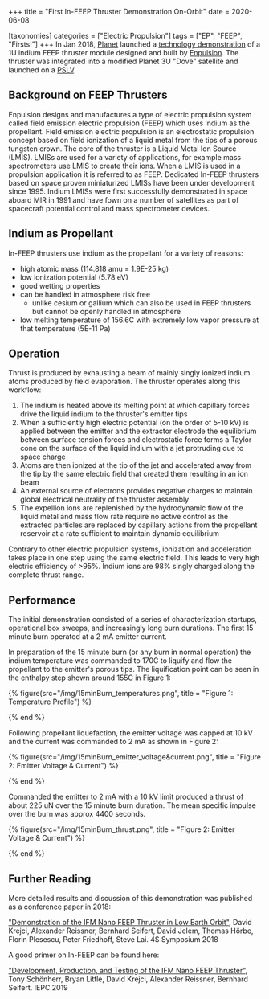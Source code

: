 +++
title = "First In-FEEP Thruster Demonstration On-Orbit"
date = 2020-06-08

[taxonomies]
categories = ["Electric Propulsion"]
tags = ["EP", "FEEP", "Firsts!"]
+++
In Jan 2018, [Planet](https://www.planet.com/company/) launched a [technology demonstration](https://www.enpulsion.com/news/feep-first-successful-in-orbit-demonstration-of-a-feep-thruster/) of a 1U indium FEEP thruster module designed and built by [Enpulsion](https://www.enpulsion.com). The thruster was integrated into a modified Planet 3U "Dove" satellite and launched on a [PSLV](https://www.isro.gov.in/launcher/pslv-c40-cartosat-2-series-satellite-mission).
<!-- more -->

## Background on FEEP Thrusters
Enpulsion designs and manufactures a type of electric propulsion system called field emission electric propulsion (FEEP) which uses indium as the propellant. Field emission electric propulsion is an electrostatic propulsion concept based on field ionization of a liquid metal from the tips of a porous tungsten crown. The core of the thruster is a Liquid Metal Ion Source (LMIS). LMISs are used for a variety of applications, for example mass spectrometers use LMIS to create their ions. When a LMIS is used in a propulsion application it is referred to as FEEP. Dedicated In-FEEP thrusters based on space proven miniaturized LMISs have been under development since 1995. Indium LMISs were first successfully demonstrated in space aboard MIR in 1991 and have fown on a number of satellites as part of spacecraft potential control and mass spectrometer devices.

## Indium as Propellant
In-FEEP thrusters use indium as the propellant for a variety of reasons:

- high atomic mass (114.818 amu = 1.9E-25 kg)
- low ionization potential (5.78 eV)
- good wetting properties
- can be handled in atmosphere risk free
    - unlike cesium or gallium which can also be used in FEEP thrusters but cannot be openly handled in atmosphere
- low melting temperature of 156.6C with extremely low vapor pressure at that temperature (5E-11 Pa)

## Operation
Thrust is produced by exhausting a beam of mainly singly ionized indium atoms produced by field evaporation. The thruster operates along this workflow:

1. The indium is heated above its melting point at which capillary forces drive the liquid indium to the thruster's emitter tips
2. When a sufficiently high electric potential (on the order of 5-10 kV) is applied between the emitter and the extractor electrode the equilibrium between surface tension forces and electrostatic force forms a Taylor cone on the surface of the liquid indium with a jet protruding due to space charge
3. Atoms are then ionized at the tip of the jet and accelerated away from the tip by the same electric field that created them resulting in an ion beam
4. An external source of electrons provides negative charges to maintain global electrical neutrality of the thruster assembly
5. The expellion ions are replenished by the hydrodynamic flow of the liquid metal and mass flow rate require no active control as the extracted particles are replaced by capillary actions from the propellant reservoir at a rate sufficient to maintain dynamic equilibrium

Contrary to other electric propulsion systems, ionization and acceleration takes place in one step using the same electric field. This leads to very high electric efficiency of >95%. Indium ions are 98% singly charged along the complete thrust range.

## Performance
The initial demonstration consisted of a series of characterization startups, operational box sweeps, and increasingly long burn durations. The first 15 minute burn operated at a 2 mA emitter current. 

In preparation of the 15 minute burn (or any burn in normal operation) the indium temperature was commanded to 170C to liquify and flow the propellant to the emitter's porous tips. The liquification point can be seen in the enthalpy step shown around 155C in Figure 1:

{% figure(src="/img/15minBurn_temperatures.png", title = "Figure 1: Temperature Profile") %}
<!-- caption here -->
{% end %}

Following propellant liquefaction, the emitter voltage was capped at 10 kV and the current was commanded to 2 mA as shown in Figure 2:

{% figure(src="/img/15minBurn_emitter_voltage&current.png", title = "Figure 2: Emitter Voltage & Current") %}
<!-- caption here -->
{% end %}

Commanded the emitter to 2 mA with a 10 kV limit produced a thrust of about 225 uN over the 15 minute burn duration. The mean specific impulse over the burn was approx 4400 seconds. 

{% figure(src="/img/15minBurn_thrust.png", title = "Figure 2: Emitter Voltage & Current") %}
<!-- caption here -->
{% end %}

## Further Reading
More detailed results and discussion of this demonstration was published as a conference paper in 2018:

["Demonstration of the IFM Nano FEEP Thruster in Low Earth Orbit"](https://www.researchgate.net/profile/David_Krejci/publication/325486881_DEMONSTRATION_OF_THE_IFM_NANO_FEEP_THRUSTER_IN_LOW_EARTH_ORBIT/links/5b11210caca2723d997970f7/DEMONSTRATION-OF-THE-IFM-NANO-FEEP-THRUSTER-IN-LOW-EARTH-ORBIT.pdf), David Krejci, Alexander Reissner, Bernhard Seifert, David Jelem, Thomas Hörbe, Florin Plesescu, Peter Friedhoff, Steve Lai. 4S Symposium 2018

A good primer on In-FEEP can be found here:

["Development, Production, and Testing of the IFM Nano FEEP Thruster"](https://scholar.google.com/scholar?oi=bibs&cluster=1628240575605084354&btnI=1&hl=en), Tony Schönherr, Bryan Little, David Krejci, Alexander Reissner, Bernhard Seifert. IEPC 2019